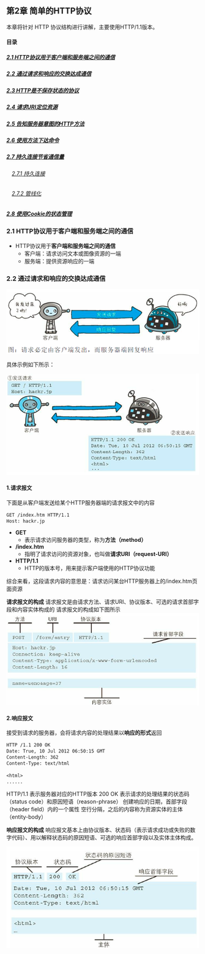 ## 第2章 简单的HTTP协议

本章将针对 HTTP 协议结构进行讲解，主要使用HTTP/1.1版本。

#### 目录

##### [2.1 HTTP协议用于客户端和服务端之间的通信](#anchor21)

##### [2.2 通过请求和响应的交换达成通信](#anchor22)

##### [2.3 HTTP是不保存状态的协议](#anchor23)

##### [2.4 请求URI定位资源](#anchor24)

##### [2.5 告知服务器意图的HTTP方法](#anchor25)

##### [2.6 使用方法下达命令](#anchor26)

##### [2.7 持久连接节省通信量](#anchor27)
###### &ensp;&ensp;[2.7.1 持久连接](#anchor271)
###### &ensp;&ensp;[2.7.2 管线化](#anchor272)

##### [2.8 使用Cookie的状态管理](#anchor28)



### <span id = "anchor21">2.1 HTTP协议用于客户端和服务端之间的通信</span>

* HTTP协议用于**客户端和服务端之间的通信**
  * 客户端：请求访问文本或图像资源的一端
  * 服务端：提供资源响应的一端

### <span id = "anchor22">2.2 通过请求和响应的交换达成通信</span>

![](/001-图解HTTP/Pictures/2201.png)

具体示例如下所示：

![](/001-图解HTTP/Pictures/2202.png)

#### 1.请求报文
下面是从客户端发送给某个HTTP服务器端的请求报文中的内容
```text
GET /index.htm HTTP/1.1
Host: hackr.jp
```
* **GET**
  * 表示请求访问服务器的类型，称为**方法（method）**
* **/index.htm**
  * 指明了请求访问的资源对象，也叫做**请求URI（request-URI）**
* **HTTP/1.1**
  * HTTP的版本号，用来提示客户端使用的HTTP协议功能

综合来看，这段请求内容的意思是：请求访问某台HTTP服务器上的/index.htm页面资源

**请求报文的构成**
请求报文是由请求方法、请求URI、协议版本、可选的请求首部字段和内容实体构成的
请求报文的构成如下图所示
![](/001-图解HTTP/Pictures/2203.png)

#### 2.响应报文
接受到请求的服务器，会将请求内容的处理结果以**响应的形式**返回

```text
HTTP /1.1 200 OK
Date: True, 10 Jul 2012 06:50:15 GMT
Content-Length: 362
Content-Type: text/html

<html>
......
```

HTTP/1.1 表示服务器对应的HTTP版本
200 OK 表示请求的处理结果的状态码（status code）和原因短语（reason-phrase）
创建响应的日期，首部字段（header field）内的一个属性
空行分隔，之后的内容称为资源实体的主体（entity-body）

**响应报文的构成**
响应报文基本上由协议版本、状态码（表示请求成功或失败的数字代码）、用以解释状态码的原因短语、可选的响应首部字段以及实体主体构成。

![](/001-图解HTTP/Pictures/2204.png)
